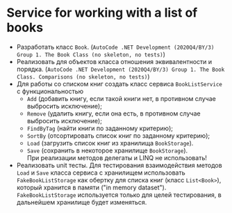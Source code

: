 # Service for working with a list of books

- Разработать класс `Book`. (`AutoCode .NET Development (2020Q4/BY/3) Group 1. The Book Class (no skeleton, no tests)`)
- Реализовать для объектов класса отношения эквивалентности и порядка. (`AutoCode .NET Development (2020Q4/BY/3) Group 1. The Book Class. Comparisons (no skeleton, no tests)`)
- Для работы со списком книг создать класс сервиса `BookListService` с функциональностью
    - `Add` (добавить книгу, если такой книги нет, в противном случае выбросить исключение); 
    - `Remove` (удалить книгу, если она есть, в противном случае выбросить исключение); 
    - `FindByTag` (найти книги по заданному критерию); 
    - `SortBy` (отсортировать список книг по заданному критерию);    
    - `Load` (загрузить список книг из хранилища `BookStorage`). 
    - `Save` (сохранить в некоторое хранилище `BookStorage`).       
    При реализации методов делегаты и LINQ не использовать!
- Реализовать unit тесты. Для тестирования взаимодействия методов `Load` и `Save` класса сервиса с хранилищем использовать `FakeBookListStorage` как обертку для списка книг (класс `List<Book>`), который хранится в памяти ("in memory dataset"). `FakeBookListStorage` используется только для целей тестирования, в дальнейшем хранилище будет изменяться.